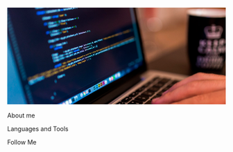 ![Header](https://github.com/RasulToktobaev/RasulToktobaev/blob/main/assets/header.png)

About me 

Languages and Tools

Follow Me